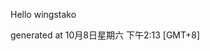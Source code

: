 <!--- 
The README.md is auto-generated. Do not edit.
--->

Hello wingstako

generated at 10月8日星期六 下午2:13 [GMT+8]